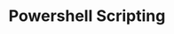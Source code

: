 ---
title: Powershell Scripting
description: All things scripting (PowerShell). 
image:

# Badge style
style:
    background: "#eb8c10"
    color: "#fff"
---